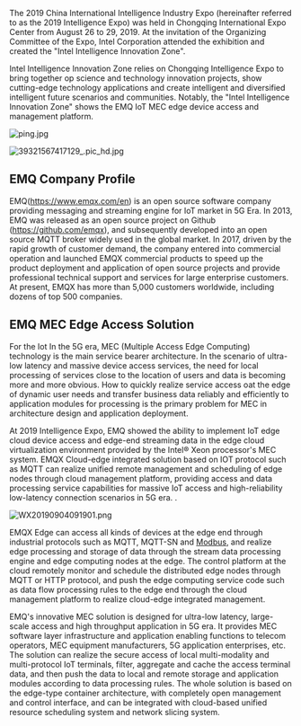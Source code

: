 The 2019 China International Intelligence Industry Expo (hereinafter referred to as the 2019 Intelligence Expo) was held in Chongqing International Expo Center from August 26 to 29, 2019. At the invitation of the Organizing Committee of the  Expo, Intel  Corporation attended the exhibition and created the "Intel Intelligence Innovation Zone".

Intel Intelligence Innovation Zone relies on Chongqing Intelligence Expo to bring together op science and technology innovation projects, show cutting-edge technology applications and create intelligent and diversified intelligent future scenarios and communities. Notably, the "Intel Intelligence Innovation Zone" shows the EMQ IoT MEC edge device access and management platform.

![ping.jpg](https://assets.emqx.com/images/e1faf74e8756f0c2965c3880fcaae306.jpg)

![39321567417129_.pic_hd.jpg](https://assets.emqx.com/images/7d2a2daab7ce2306a379bed2ad80a372.jpg)

## EMQ  Company Profile

EMQ(https://www.emqx.com/en) is an open source software company providing messaging and streaming engine for IoT market in 5G Era. In 2013, EMQ was released as an open source project on Github (https://github.com/emqx), and subsequently developed into an open source MQTT broker widely used in the global market. In 2017, driven by the rapid growth of customer demand, the company entered into commercial operation and launched EMQX commercial products to speed up the product deployment and application of open source projects and provide professional technical support and services for large enterprise customers. At present, EMQX has more than 5,000 customers worldwide, including dozens of top 500 companies.

## EMQ MEC Edge Access Solution

For the Iot In the 5G era, MEC (Multiple Access Edge Computing) technology is the main service bearer architecture. In the scenario of ultra-low latency and massive device access services, the need for local processing of services close to the location of users and data is becoming more and more obvious. How to quickly realize service access oat the edge of dynamic user needs and transfer business data reliably and efficiently to application modules for processing is the primary problem for MEC in architecture design and application deployment. 

At 2019 Intelligence Expo, EMQ showed the ability to implement IoT edge cloud device access and edge-end streaming data in the edge cloud virtualization environment provided by the Intel® Xeon processor's MEC system. EMQX Cloud-edge integrated solution based on IOT protocol such as MQTT can realize unified remote management and scheduling of edge nodes through cloud management platform, providing access and data processing service capabilities for massive IoT access and high-reliability low-latency connection scenarios in 5G era. .   

![WX20190904091901.png](https://assets.emqx.com/images/b4f68941832c0f64c63c646da308fad0.png)

EMQX Edge can access all kinds of devices at the edge end through industrial protocols such as MQTT, MQTT-SN and [Modbus](https://www.emqx.com/en/blog/modbus-protocol-the-grandfather-of-iot-communication), and realize edge processing and storage of data through the stream data processing engine and edge computing nodes at the edge. The control platform at the cloud remotely monitor and schedule the distributed edge nodes through MQTT or HTTP protocol, and push the edge computing service code such as data flow processing rules to the edge end through the cloud management platform to realize cloud-edge integrated management.

EMQ's innovative MEC solution is designed for ultra-low latency, large-scale access and high throughput application in 5G era. It provides MEC software layer infrastructure and application enabling functions to telecom operators, MEC equipment manufacturers, 5G application enterprises, etc. The solution can realize the secure access of local multi-modality and multi-protocol IoT terminals, filter, aggregate and cache the access terminal data, and then push the data to local and remote storage and application modules according to data processing rules. The whole solution is based on the edge-type container architecture, with completely open management and control interface, and can be integrated with cloud-based unified resource scheduling system and network slicing system.
